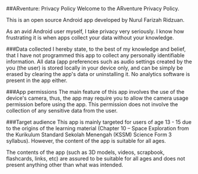 ##ARventure: Privacy Policy
Welcome to the ARventure Privacy Policy.

This is an open source Android app developed by Nurul Farizah Ridzuan.

As an avid Android user myself, I take privacy very seriously.
I know how frustrating it is when apps collect your data without your knowledge.

###Data collected
I hereby state, to the best of my knowledge and belief, that I have not programmed this app to collect any personally identifiable information. All data (app preferences such as audio settings created by the you (the user) is stored locally in your device only, and can be simply be erased by clearing the app's data or uninstalling it. No analytics software is present in the app either.

###App permissions
The main feature of this app involves the use of the device's camera, thus, the app may require you to allow the camera usage permission before using the app. This permission does not involve the collection of any sensitive data from the user.

###Target audience
This app is mainly targeted for users of age 13 - 15 due to the origins of the learning material (Chapter 10 – Space Exploration from the Kurikulum Standard Sekolah Menengah (KSSM) Science Form 3 syllabus). However, the content of the app is suitable for all ages.

The contents of the app (such as 3D models, videos, scrapbook, flashcards, links, etc) are assured to be suitable for all ages and does not present anything other than what was intended.
